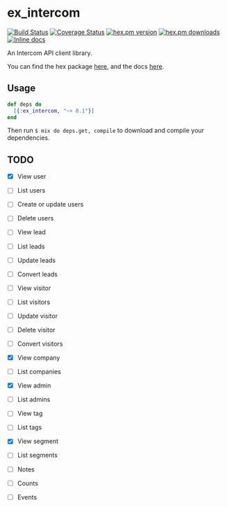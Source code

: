ex_intercom
============
[![Build Status](https://secure.travis-ci.org/craigp/ex_intercom.png?branch=master "Build Status")](http://travis-ci.org/craigp/ex_intercom)
[![Coverage Status](https://coveralls.io/repos/craigp/ex_intercom/badge.svg?branch=master&service=github)](https://coveralls.io/github/craigp/ex_intercom?branch=master)
[![hex.pm version](https://img.shields.io/hexpm/v/ex_intercom.svg)](https://hex.pm/packages/ex_intercom)
[![hex.pm downloads](https://img.shields.io/hexpm/dt/ex_intercom.svg)](https://hex.pm/packages/ex_intercom)
[![Inline docs](http://inch-ci.org/github/craigp/ex_intercom.svg?branch=master&style=flat)](http://inch-ci.org/github/craigp/ex_intercom)

An Intercom API client library.

You can find the hex package [here](https://hex.pm/packages/ex_intercom), and the docs [here](http://hexdocs.pm/ex_intercom).

## Usage

```elixir
def deps do
  [{:ex_intercom, "~> 0.1"}]
end
```
Then run `$ mix do deps.get, compile` to download and compile your dependencies.

## TODO

* [x] View user
* [ ] List users
* [ ] Create or update users
* [ ] Delete users
* [ ] View lead
* [ ] List leads
* [ ] Update leads
* [ ] Convert leads
* [ ] View visitor
* [ ] List visitors
* [ ] Update visitor
* [ ] Delete visitor
* [ ] Convert visitors
* [x] View company
* [ ] List companies
* [x] View admin
* [ ] List admins
* [ ] View tag
* [ ] List tags
* [x] View segment
* [ ] List segments
* [ ] Notes
* [ ] Counts
* [ ] Events

